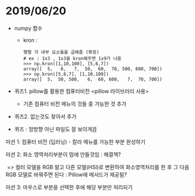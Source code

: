 # 2019/06/20

- numpy 함수

  - kron :

    ```
    행렬 각 내부 요소들을 곱해줌 (확장)
    # ex : 1x3 , 1x3을 kron해주면 1x9가 나옴
    >>> np.kron([1,10,100], [5,6,7])
    array([  5,   6,   7,  50,  60,  70, 500, 600, 700])
    >>> np.kron([5,6,7], [1,10,100])
    array([  5,  50, 500,   6,  60, 600,   7,  70, 700])
    ```





- 퀴즈1. pillow를 활용한 컴퓨터비전 <pillow 라이브러리 사용>
  - 기존 컴퓨터 비전 메뉴의 것들 중 가능한 것 추가
- 퀴즈2. 없는것도 찾아서 추가



- 퀴즈 : 정방향 아닌 파일도 잘 보이게끔



미션 1: 컴퓨터 비전 (딥러닝) - 칼라 메뉴를 가능한 부분 완성하기

미션 2: 화소 영역처리부분이 맘에 안들것임 : 해결책?

​    =>  컬러 모델을 RGB 말고 다른 모델(HSI)로 변환하여 화소영역처리를 한 후 그 다음 RGB 모델로 바꿔주면 된다 : Pillow에 메서드가 제공됨?

미션 3: 마우스로 부분을 선택한 후에 해당 부분만 처리되기